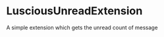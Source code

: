 LusciousUnreadExtension
=======================

A simple extension which gets the unread count of message
